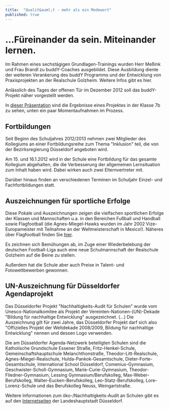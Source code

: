 ```yaml
---
title:  "Qualit&auml;t - mehr als ein Modewort"
published: true
---
```


<!-- 04-schule\preise-und-zertifikate -->

# ...F&uuml;reinander da sein. Miteinander lernen.

Im Rahmen eines sechst&auml;gigen Grundlagen-Trainings wurden Herr Me&szlig;ink und Frau Brandl zu buddY-Coaches ausgebildet. Diese Ausbildung diente der weiteren Verankerung des buddY Programms und der Entwicklung von Praxisprojekten an der Realschule Golzheim. 
Weitere Infos gibt es hier. 

Anl&auml;sslich des Tages der offenen T&uuml;r im Dezember 2012 soll das buddY-Projekt n&auml;her vorgestellt werden.

In [dieser Pr&auml;sentation](res/rsgolzheimbuddy.pdf) sind die Ergebnisse eines Projektes in der Klasse 7b zu sehen, unten ein paar Momentaufnahmen im Prozess. 


## Fortbildungen

Seit Beginn des Schuljahres 2012/2013 nehmen zwei Mitglieder des Kollegiums an einer Fortbildungsreihe zum Thema "Inklusion" teil, die von der Bezirksregierung D&uuml;sseldorf angeboten wird. 

Am 15. und 16.1.2012 wird in der Schule eine Fortbildung f&uuml;r das gesamte Kollegium abgehalten, die die Verbesserung der allgemeinen Lernsituation zum Inhalt haben wird. Dabei wirken auch zwei Elternvertreter mit.

Dar&uuml;ber hinaus finden an verschiedenen Terminen im Schuljahr Einzel- und Fachfortbildungen statt. 


## Auszeichnungen f&uuml;r sportliche Erfolge

Diese Pokale und Auszeichnungen zeigen die vielfachen sportlichen Erfolge der Klassen und Mannschaften u.a. in den Bereichen Fu&szlig;ball und Handball sowie Flagfootball (die Agnes-Miegel-Hawks wurden im Jahr 2002 Vize-Europameister mit Teilnahme an der Weltmeisterschaft in Mexico!). N&auml;heres &uuml;ber Flagfootball finden Sie [hier](http://www.fslg.de/). 

Es zeichnen sich Bem&uuml;hungen ab, im Zuge einer Wiederbelebung der deutschen Football-Liga auch eine neue Schulmannschaft der Realschule Golzheim auf die Beine zu stellen.

Au&szlig;erdem hat die Schule aber auch Preise in Talent- und Fotowettbewerben gewonnen. 

## UN-Auszeichnung f&uuml;r D&uuml;sseldorfer Agendaprojekt

Das D&uuml;sseldorfer Projekt "Nachhaltigkeits-Audit f&uuml;r Schulen" wurde vom Unesco-Nationalkomitee als Projekt der Vereinten-Nationen-(UN)-Dekade "Bildung f&uuml;r nachhaltige Entwicklung" ausgezeichnet. (...) Die Auszeichnung gilt f&uuml;r zwei Jahre, das D&uuml;sseldorfer Projekt darf sich also "Offizielles Projekt der Weltdekade 2008/2009, Bildung f&uuml;r nachhaltige Entwicklung" nennen und dessen Logo verwenden.

Die am D&uuml;sseldorfer Agenda-Netzwerk beteiligten Schulen sind die Katholische Grundschule Essener Stra&szlig;e, Fritz-Henkel-Schule, Gemeinschaftshauptschule Melanchthonstra&szlig;e, Theodor-Litt-Realschule, Agnes-Miegel-Realschule, Hulda-Pankok-Gesamtschule, Dieter-Forte-Gesamtschule, International School D&uuml;sseldorf, Comenius-Gymnasium, Geschwister-Scholl-Gymnasium, Marie-Curie-Gymnasium, Theodor-Fliedner-Gymnasium, Lessing Gymnasium/Berufskolleg, Max-Weber-Berufskolleg, Walter-Eucken-Berufskolleg, Leo-Statz-Berufskolleg, Lore-Lorenz-Schule und das Berufskolleg Neuss, Weingartstra&szlig;e.

Weitere Informationen zum &ouml;ko-/Nachhaltigkeits-Audit an Schulen gibt es auf den [Internetseiten](http://www.duesseldorf.de/agenda21/projekte/projekt_16.shtml) der Landeshauptstadt D&uuml;sseldorf. 

